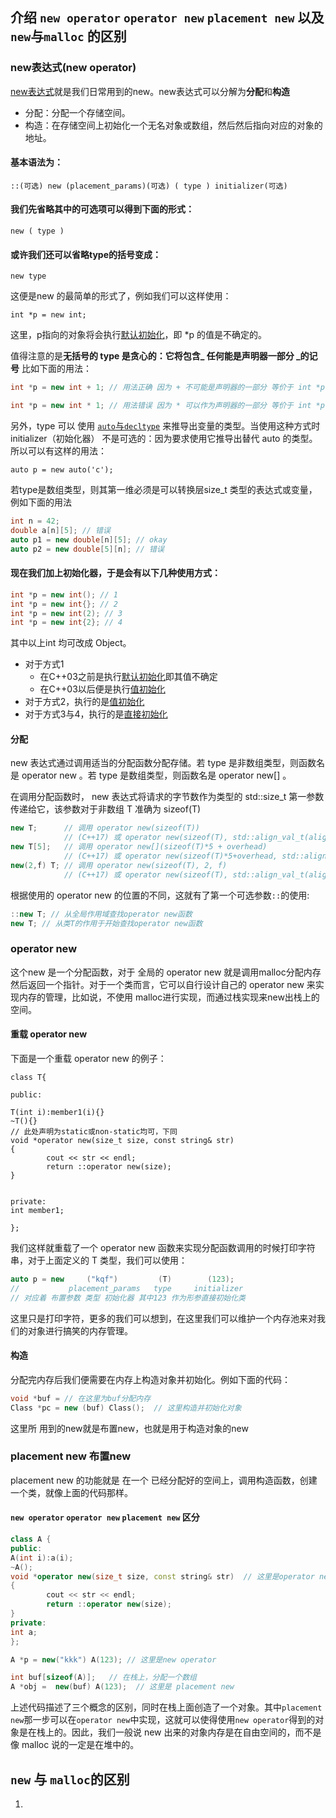 ## 介绍 `new operator` `operator new` `placement new` 以及 `new`与`malloc` 的区别

### new表达式(new operator)
[new表达式](http://zh.cppreference.com/w/cpp/language/new)就是我们日常用到的new。new表达式可以分解为**分配**和**构造** 
* 分配：分配一个存储空间。
* 构造：在存储空间上初始化一个无名对象或数组，然后然后指向对应的对象的地址。

#### 基本语法为：

`::(可选) new (placement_params)(可选) ( type ) initializer(可选)`

#### 我们先省略其中的可选项可以得到下面的形式：

`new ( type )`

#### 或许我们还可以省略type的括号变成：

`new type`

这便是new 的最简单的形式了，例如我们可以这样使用：

`int *p = new int;`

这里，p指向的对象将会执行[默认初始化](./initial.md#defaultInit)，即 *p 的值是不确定的。

值得注意的是**无括号的 type 是贪心的：它将包含_ 任何能是声明器一部分  _的记号** 比如下面的用法：

``` cpp
int *p = new int + 1; // 用法正确 因为 + 不可能是声明器的一部分 等价于 int *p = new (int) + 1;

int *p = new int * 1; // 用法错误 因为 * 可以作为声明器的一部分 等价于 int *p = new (int *) 1;
```


另外，type 可以 使用 [`auto`与`decltype`](./autoanddecltype.md) 来推导出变量的类型。当使用这种方式时 initializer（初始化器） 不是可选的：因为要求使用它推导出替代 auto 的类型。所以可以有这样的用法：

`auto p = new auto('c');`

若type是数组类型，则其第一维必须是可以转换层size_t 类型的表达式或变量，例如下面的用法

``` cpp
int n = 42;
double a[n][5]; // 错误
auto p1 = new double[n][5]; // okay
auto p2 = new double[5][n]; // 错误
```

#### 现在我们加上初始化器，于是会有以下几种使用方式：

``` cpp
int *p = new int(); // 1
int *p = new int{}; // 2
int *p = new int(2); // 3
int *p = new int{2}; // 4
```

其中以上int 均可改成 Object。

* 对于方式1
    * 在C++03之前是执行[默认初始化](./initial.md#defaultInit)即其值不确定
    * 在C++03以后便是执行[值初始化](./initial.md#valueInit)
* 对于方式2，执行的是[值初始化](./initial.md#valueInit)
* 对于方式3与4，执行的是[直接初始化](./initial.md#directInit)

#### 分配
new 表达式通过调用适当的分配函数分配存储。若 type 是非数组类型，则函数名是 operator new 。若 type 是数组类型，则函数名是 operator new[] 。

在调用分配函数时， new 表达式将请求的字节数作为类型的 std::size_t 第一参数传递给它，该参数对于非数组 T 准确为 sizeof(T)

``` cpp
new T;      // 调用 operator new(sizeof(T))
            // (C++17) 或 operator new(sizeof(T), std::align_val_t(alignof(T))))
new T[5];   // 调用 operator new[](sizeof(T)*5 + overhead)
            // (C++17) 或 operator new(sizeof(T)*5+overhead, std::align_val_t(alignof(T))))
new(2,f) T; // 调用 operator new(sizeof(T), 2, f)
            // (C++17) 或 operator new(sizeof(T), std::align_val_t(alignof(T)), 2, f)
```

根据使用的 operator new 的位置的不同，这就有了第一个可选参数`::`的使用:

``` cpp
::new T; // 从全局作用域查找operator new函数
new T; // 从类T的作用于开始查找operator new函数
```

### operator new
这个new 是一个分配函数，对于 全局的 operator new 就是调用malloc分配内存然后返回一个指针。对于一个类而言，它可以自行设计自己的 operator new 来实现内存的管理，比如说，不使用 malloc进行实现，而通过栈实现来new出栈上的空间。

#### 重载 operator new
下面是一个重载 operator new 的例子：

```
class T{

public:

T(int i):member1(i){}
~T(){}
// 此处声明为static或non-static均可，下同
void *operator new(size_t size, const string& str) 
{
        cout << str << endl;
        return ::operator new(size);
}


private:
int member1;

};
```

我们这样就重载了一个 operator new 函数来实现分配函数调用的时候打印字符串，对于上面定义的 T 类型，我们可以使用：

``` cpp
auto p = new     ("kqf")         (T)        (123);
//           placement_params   type     initializer
// 对应着 布置参数 类型 初始化器 其中123 作为形参直接初始化类
```

这里只是打印字符，更多的我们可以想到，在这里我们可以维护一个内存池来对我们的对象进行搞笑的内存管理。

#### 构造
分配完内存后我们便需要在内存上构造对象并初始化。例如下面的代码：

``` cpp
void *buf = // 在这里为buf分配内存
Class *pc = new (buf) Class();  // 这里构造并初始化对象
```

这里所 用到的new就是布置new，也就是用于构造对象的new

### placement new   布置new
placement new 的功能就是 在一个 已经分配好的空间上，调用构造函数，创建一个类，就像上面的代码那样。

#### `new operator` `operator new` `placement new` 区分

```cpp
class A {
public:
A(int i):a(i);
~A();
void *operator new(size_t size, const string& str)  // 这里是operator new
{
        cout << str << endl;
        return ::operator new(size);
}
private:
int a;
};

A *p = new("kkk") A(123); // 这里是new operator

int buf[sizeof(A)];   // 在栈上，分配一个数组
A *obj =  new(buf) A(123);  // 这里是 placement new
```

上述代码描述了三个概念的区别，同时在栈上面创造了一个对象。其中`placement new`那一步可以在`operator new`中实现，这就可以使得使用`new operator`得到的对象是在栈上的。因此，我们一般说 new 出来的对象内存是在自由空间的，而不是像 malloc 说的一定是在堆中的。

## `new` 与 `malloc`的区别
1. 
